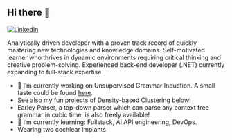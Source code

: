 ## Hi there 👋
[![LinkedIn](https://img.shields.io/badge/LinkedIn-Profile-blue?style=flat&logo=linkedin)](https://www.linkedin.com/in/joseph-potashnik-a3589a125/)

Analytically driven developer with a proven track record of quickly mastering new technologies and knowledge domains. Self-motivated learner who thrives in dynamic environments requiring critical thinking and creative problem-solving. Experienced back-end developer (.NET) currently expanding to full-stack expertise.

- 🔭 I’m currently working on Unsupervised Grammar Induction. A small taste could be found <a href="https://arxiv.org/abs/2312.15321">here</a>.
-  See also my fun projects of Density-based Clustering below!
-  Earley Parser, a top-down parser which can parse any context free grammar in cubic time, is also freely available!
- 🌱 I’m currently learning: Fullstack, AI API engineering, DevOps.
- Wearing two cochlear implants
